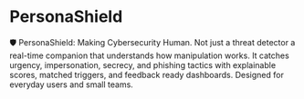 # PersonaShield
🛡️ PersonaShield: Making Cybersecurity Human. Not just a threat detector a real-time companion that understands how manipulation works. It catches urgency, impersonation, secrecy, and phishing tactics with explainable scores, matched triggers, and feedback ready dashboards. Designed for everyday users and small teams. 
